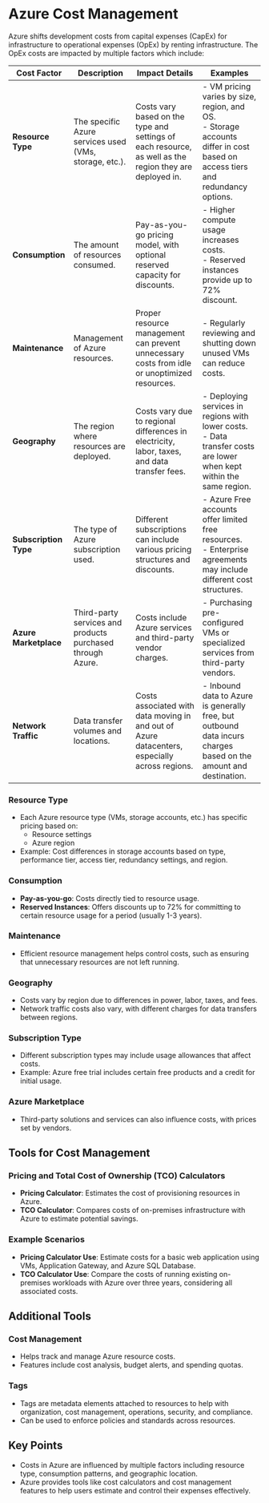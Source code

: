 # Azure Cost Management

Azure shifts development costs from capital expenses (CapEx) for infrastructure to operational expenses (OpEx) by renting infrastructure. The OpEx costs are impacted by multiple factors which include:

| Cost Factor           | Description                                                | Impact Details                                                                                          | Examples                                                                                                                        |
| --------------------- | ---------------------------------------------------------- | ------------------------------------------------------------------------------------------------------- | ------------------------------------------------------------------------------------------------------------------------------- |
| **Resource Type**     | The specific Azure services used (VMs, storage, etc.).     | Costs vary based on the type and settings of each resource, as well as the region they are deployed in. | - VM pricing varies by size, region, and OS.<br>- Storage accounts differ in cost based on access tiers and redundancy options. |
| **Consumption**       | The amount of resources consumed.                          | Pay-as-you-go pricing model, with optional reserved capacity for discounts.                             | - Higher compute usage increases costs.<br>- Reserved instances provide up to 72% discount.                                     |
| **Maintenance**       | Management of Azure resources.                             | Proper resource management can prevent unnecessary costs from idle or unoptimized resources.            | - Regularly reviewing and shutting down unused VMs can reduce costs.                                                            |
| **Geography**         | The region where resources are deployed.                   | Costs vary due to regional differences in electricity, labor, taxes, and data transfer fees.            | - Deploying services in regions with lower costs.<br>- Data transfer costs are lower when kept within the same region.          |
| **Subscription Type** | The type of Azure subscription used.                       | Different subscriptions can include various pricing structures and discounts.                           | - Azure Free accounts offer limited free resources.<br>- Enterprise agreements may include different cost structures.           |
| **Azure Marketplace** | Third-party services and products purchased through Azure. | Costs include Azure services and third-party vendor charges.                                            | - Purchasing pre-configured VMs or specialized services from third-party vendors.                                               |
| **Network Traffic**   | Data transfer volumes and locations.                       | Costs associated with data moving in and out of Azure datacenters, especially across regions.           | - Inbound data to Azure is generally free, but outbound data incurs charges based on the amount and destination.                |

### Resource Type

- Each Azure resource type (VMs, storage accounts, etc.) has specific pricing based on:
  - Resource settings
  - Azure region
- Example: Cost differences in storage accounts based on type, performance tier, access tier, redundancy settings, and region.

### Consumption

- **Pay-as-you-go**: Costs directly tied to resource usage.
- **Reserved Instances**: Offers discounts up to 72% for committing to certain resource usage for a period (usually 1-3 years).

### Maintenance

- Efficient resource management helps control costs, such as ensuring that unnecessary resources are not left running.

### Geography

- Costs vary by region due to differences in power, labor, taxes, and fees.
- Network traffic costs also vary, with different charges for data transfers between regions.

### Subscription Type

- Different subscription types may include usage allowances that affect costs.
- Example: Azure free trial includes certain free products and a credit for initial usage.

### Azure Marketplace

- Third-party solutions and services can also influence costs, with prices set by vendors.

## Tools for Cost Management

### Pricing and Total Cost of Ownership (TCO) Calculators

- **Pricing Calculator**: Estimates the cost of provisioning resources in Azure.
- **TCO Calculator**: Compares costs of on-premises infrastructure with Azure to estimate potential savings.

### Example Scenarios

- **Pricing Calculator Use**: Estimate costs for a basic web application using VMs, Application Gateway, and Azure SQL Database.
- **TCO Calculator Use**: Compare the costs of running existing on-premises workloads with Azure over three years, considering all associated costs.

## Additional Tools

### Cost Management

- Helps track and manage Azure resource costs.
- Features include cost analysis, budget alerts, and spending quotas.

### Tags

- Tags are metadata elements attached to resources to help with organization, cost management, operations, security, and compliance.
- Can be used to enforce policies and standards across resources.

## Key Points

- Costs in Azure are influenced by multiple factors including resource type, consumption patterns, and geographic location.
- Azure provides tools like cost calculators and cost management features to help users estimate and control their expenses effectively.
